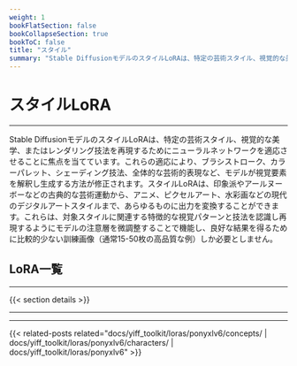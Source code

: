 ```yaml
---
weight: 1
bookFlatSection: false
bookCollapseSection: true
bookToC: false
title: "スタイル"
summary: "Stable DiffusionモデルのスタイルLoRAは、特定の芸術スタイル、視覚的な美学、またはレンダリング技法を再現するためにニューラルネットワークを適応させることに焦点を当てています。これらの適応により、ブラシストローク、カラーパレット、シェーディング技法、全体的な芸術的表現など、モデルが視覚要素を解釈し生成する方法が修正されます。スタイルLoRAは、印象派やアールヌーボーなどの古典的な芸術運動から、アニメ、ピクセルアート、水彩画などの現代のデジタルアートスタイルまで、あらゆるものに出力を変換することができます。これらは、対象スタイルに関連する特徴的な視覚パターンと技法を認識し再現するようにモデルの注意層を微調整することで機能し、良好な結果を得るために比較的少ない訓練画像（通常15-50枚の高品質な例）しか必要としません。"
---
```


<!--markdownlint-disable MD025 -->

# スタイルLoRA

---

Stable DiffusionモデルのスタイルLoRAは、特定の芸術スタイル、視覚的な美学、またはレンダリング技法を再現するためにニューラルネットワークを適応させることに焦点を当てています。これらの適応により、ブラシストローク、カラーパレット、シェーディング技法、全体的な芸術的表現など、モデルが視覚要素を解釈し生成する方法が修正されます。スタイルLoRAは、印象派やアールヌーボーなどの古典的な芸術運動から、アニメ、ピクセルアート、水彩画などの現代のデジタルアートスタイルまで、あらゆるものに出力を変換することができます。これらは、対象スタイルに関連する特徴的な視覚パターンと技法を認識し再現するようにモデルの注意層を微調整することで機能し、良好な結果を得るために比較的少ない訓練画像（通常15-50枚の高品質な例）しか必要としません。

## LoRA一覧

---

{{< section details >}}

---

---

{{< related-posts related="docs/yiff_toolkit/loras/ponyxlv6/concepts/ | docs/yiff_toolkit/loras/ponyxlv6/characters/ | docs/yiff_toolkit/loras/ponyxlv6" >}}

